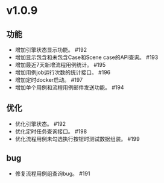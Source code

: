 # v1.0.9

## 功能
- 增加引擎状态显示功能。 #192
- 增加显示包含和未包含Case和Scene case的API查询。 #193
- 增加最近7天新增流程用例统计。 #195
- 增加用例job运行次数的统计接口。 #196
- 增加定时docker启动。 #197
- 增加单个用例和流程用例邮件发送功能。 #194


## 优化
- 优化引擎状态。 #192
- 优化定时任务查询接口。 #198
- 优化流程用例未勾选执行按钮时测试数据组装。 #199


## bug
- 修复流程用例组查询bug。 #191

